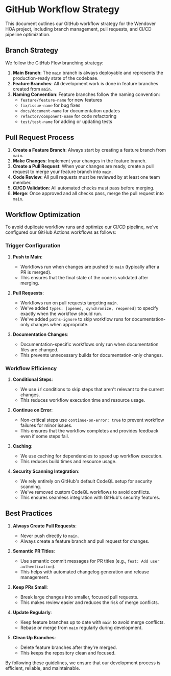 # GitHub Workflow Strategy

This document outlines our GitHub workflow strategy for the Wendover HOA project, including branch management, pull requests, and CI/CD pipeline optimization.

## Branch Strategy

We follow the GitHub Flow branching strategy:

1. **Main Branch**: The `main` branch is always deployable and represents the production-ready state of the codebase.
2. **Feature Branches**: All development work is done in feature branches created from `main`.
3. **Naming Convention**: Feature branches follow the naming convention:
   - `feature/feature-name` for new features
   - `fix/issue-name` for bug fixes
   - `docs/document-name` for documentation updates
   - `refactor/component-name` for code refactoring
   - `test/test-name` for adding or updating tests

## Pull Request Process

1. **Create a Feature Branch**: Always start by creating a feature branch from `main`.
2. **Make Changes**: Implement your changes in the feature branch.
3. **Create a Pull Request**: When your changes are ready, create a pull request to merge your feature branch into `main`.
4. **Code Review**: All pull requests must be reviewed by at least one team member.
5. **CI/CD Validation**: All automated checks must pass before merging.
6. **Merge**: Once approved and all checks pass, merge the pull request into `main`.

## Workflow Optimization

To avoid duplicate workflow runs and optimize our CI/CD pipeline, we've configured our GitHub Actions workflows as follows:

### Trigger Configuration

1. **Push to Main**:
   - Workflows run when changes are pushed to `main` (typically after a PR is merged).
   - This ensures that the final state of the code is validated after merging.

2. **Pull Requests**:
   - Workflows run on pull requests targeting `main`.
   - We've added `types: [opened, synchronize, reopened]` to specify exactly when the workflow should run.
   - We've added `paths-ignore` to skip workflow runs for documentation-only changes when appropriate.

3. **Documentation Changes**:
   - Documentation-specific workflows only run when documentation files are changed.
   - This prevents unnecessary builds for documentation-only changes.

### Workflow Efficiency

1. **Conditional Steps**:
   - We use `if` conditions to skip steps that aren't relevant to the current changes.
   - This reduces workflow execution time and resource usage.

2. **Continue on Error**:
   - Non-critical steps use `continue-on-error: true` to prevent workflow failures for minor issues.
   - This ensures that the workflow completes and provides feedback even if some steps fail.

3. **Caching**:
   - We use caching for dependencies to speed up workflow execution.
   - This reduces build times and resource usage.

4. **Security Scanning Integration**:
   - We rely entirely on GitHub's default CodeQL setup for security scanning.
   - We've removed custom CodeQL workflows to avoid conflicts.
   - This ensures seamless integration with GitHub's security features.

## Best Practices

1. **Always Create Pull Requests**:
   - Never push directly to `main`.
   - Always create a feature branch and pull request for changes.

2. **Semantic PR Titles**:
   - Use semantic commit messages for PR titles (e.g., `feat: Add user authentication`).
   - This helps with automated changelog generation and release management.

3. **Keep PRs Small**:
   - Break large changes into smaller, focused pull requests.
   - This makes review easier and reduces the risk of merge conflicts.

4. **Update Regularly**:
   - Keep feature branches up to date with `main` to avoid merge conflicts.
   - Rebase or merge from `main` regularly during development.

5. **Clean Up Branches**:
   - Delete feature branches after they're merged.
   - This keeps the repository clean and focused.

By following these guidelines, we ensure that our development process is efficient, reliable, and maintainable.
